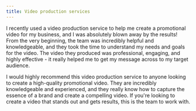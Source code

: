 ```yaml
---
title: Video production services
---
```


I recently used a video production service to help me create a promotional video for my business, and I was absolutely blown away by the results! From the very beginning, the team was incredibly helpful and knowledgeable, and they took the time to understand my needs and goals for the video. The video they produced was professional, engaging, and highly effective - it really helped me to get my message across to my target audience. 

I would highly recommend this video production service to anyone looking to create a high-quality promotional video. They are incredibly knowledgeable and experienced, and they really know how to capture the essence of a brand and create a compelling video. If you're looking to create a video that stands out and gets results, this is the team to work with.